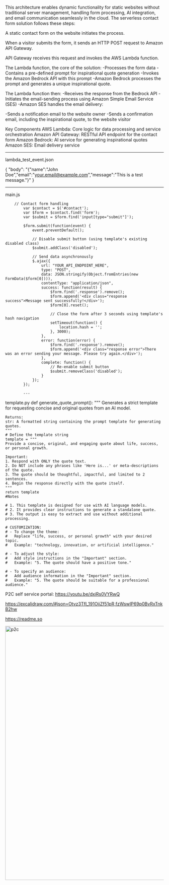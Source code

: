 This architecture enables dynamic functionality for static websites without traditional server management, handling form processing, AI integration, and email communication seamlessly in the cloud. The serverless contact form solution follows these steps:

A static contact form on the website initiates the process.

When a visitor submits the form, it sends an HTTP POST request to Amazon API Gateway.

API Gateway receives this request and invokes the AWS Lambda function.

The Lambda function, the core of the solution:
-Processes the form data
-Contains a pre-defined prompt for inspirational quote generation
-Invokes the Amazon Bedrock API with this prompt
-Amazon Bedrock processes the prompt and generates a unique inspirational quote.

The Lambda function then:
-Receives the response from the Bedrock API
-Initiates the email-sending process using Amazon Simple Email Service (SES)
-Amazon SES handles the email delivery:

-Sends a notification email to the website owner
-Sends a confirmation email, including the inspirational quote, to the website visitor

Key Components
AWS Lambda: Core logic for data processing and service orchestration
Amazon API Gateway: RESTful API endpoint for the contact form
Amazon Bedrock: AI service for generating inspirational quotes
Amazon SES: Email delivery service

---
lambda_test_event.json

{
  "body": "{\"name\":\"John Doe\",\"email\":\"your.email@example.com\",\"message\":\"This is a test message.\"}"
}

---
main.js

		// Contact form handling
            var $contact = $('#contact');
            var $form = $contact.find('form');
            var $submit = $form.find('input[type="submit"]');

            $form.submit(function(event) {
                event.preventDefault();

                // Disable submit button (using template's existing disabled class)
                $submit.addClass('disabled');

                // Send data asynchronously
                $.ajax({
                    url: "YOUR_API_ENDPOINT_HERE",
                    type: "POST",
                    data: JSON.stringify(Object.fromEntries(new FormData($form[0]))),
                    contentType: "application/json",
                    success: function(result) {
                        $form.find('.response').remove();
                        $form.append('<div class="response success">Message sent successfully!</div>');
                        $form[0].reset();

                        // Close the form after 3 seconds using template's hash navigation
                        setTimeout(function() {
                            location.hash = '';
                        }, 3000);
                    },
                    error: function(error) {
                        $form.find('.response').remove();
                        $form.append('<div class="response error">There was an error sending your message. Please try again.</div>');
                    },
                    complete: function() {
                        // Re-enable submit button
                        $submit.removeClass('disabled');
                    }
                });
            });

            ---
template.py
  def generate_quote_prompt():
    """
    Generates a strict template for requesting concise and original quotes from an AI model.

    Returns:
    str: A formatted string containing the prompt template for generating quotes.
    """
    # Define the template string
    template = """
    Provide a concise, original, and engaging quote about life, success, or personal growth.

    Important:
    1. Respond with ONLY the quote text.
    2. Do NOT include any phrases like 'Here is...' or meta-descriptions of the quote.
    3. The quote should be thoughtful, impactful, and limited to 2 sentences.
    4. Begin the response directly with the quote itself.
    """
    return template
    #Notes

    # 1. This template is designed for use with AI language models.
    # 2. It provides clear instructions to generate a standalone quote.
    # 3. The output is easy to extract and use without additional processing.

    # CUSTOMIZATION:
    # - To change the theme: 
    #   Replace "life, success, or personal growth" with your desired topic.
    #   Example: "technology, innovation, or artificial intelligence."

    # - To adjust the style:
    #   Add style instructions in the "Important" section.
    #   Example: "5. The quote should have a positive tone."

    # - To specify an audience:
    #   Add audience information in the "Important" section.
    #   Example: "5. The quote should be suitable for a professional audience."

  P2C self service portal: https://youtu.be/dxiRs0VYRwQ

  https://excalidraw.com/#json=Otvz3TfI_191OiiZf51pR,fzWswIP69p0BvRxTnkB2hw
  
  https://readme.so
  
 <img width="1325" height="807" alt="p2c" src="https://github.com/user-attachments/assets/33099d65-b5af-4c93-9a1b-5c779e1375e4" />

